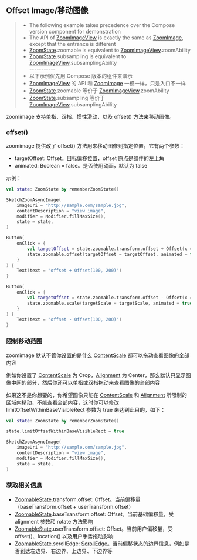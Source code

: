 ## Offset Image/移动图像

> * The following example takes precedence over the Compose version component for demonstration
> * The API of [ZoomImageView] is exactly the same as [ZoomImage], except that the entrance is
    different
> * [ZoomState].zoomable is equivalent to [ZoomImageView].zoomAbility
> * [ZoomState].subsampling is equivalent to [ZoomImageView].subsamplingAbility
    <br>-----------</br>
> * 以下示例优先用 Compose 版本的组件来演示
> * [ZoomImageView] 的 API 和 [ZoomImage] 一模一样，只是入口不一样
> * [ZoomState].zoomable 等价于 [ZoomImageView].zoomAbility
> * [ZoomState].subsampling 等价于 [ZoomImageView].subsamplingAbility

zoomimage 支持单指、双指、惯性滑动，以及 offset() 方法来移动图像。

### offset()

zoomimage 提供改了 offset() 方法用来移动图像到指定位置，它有两个参数：

* targetOffset: Offset。目标偏移位置，offset 原点是组件的左上角
* animated: Boolean = false。是否使用动画，默认为 false

示例：

```kotlin
val state: ZoomState by rememberZoomState()

SketchZoomAsyncImage(
    imageUri = "http://sample.com/sample.jpg",
    contentDescription = "view image",
    modifier = Modifier.fillMaxSize(),
    state = state,
)

Button(
    onClick = {
        val targetOffset = state.zoomable.transform.offset + Offset(x = 100, y = 200)
        state.zoomable.offset(targetOffset = targetOffset, animated = true)
    }
) {
    Text(text = "offset + Offset(100, 200)")
}

Button(
    onClick = {
        val targetOffset = state.zoomable.transform.offset - Offset(x = 100, y = 200)
        state.zoomable.scale(targetScale = targetScale, animated = true)
    }
) {
    Text(text = "offset - Offset(100, 200)")
}
```

### 限制移动范围

zoomimage 默认不管你设置的是什么 [ContentScale] 都可以拖动查看图像的全部内容

例如你设置了 [ContentScale] 为 Crop，[Alignment] 为 Center，那么默认只显示图像中间的部分，然后你还可以单指或双指拖动来查看图像的全部内容

如果这不是你想要的，你希望图像只能在 [ContentScale] 和 [Alignment] 所限制的区域内移动，不能查看全部内容，这时你可以修改
limitOffsetWithinBaseVisibleRect 参数为 true 来达到此目的，如下：

```kotlin
val state: ZoomState by rememberZoomState()

state.limitOffsetWithinBaseVisibleRect = true

SketchZoomAsyncImage(
    imageUri = "http://sample.com/sample.jpg",
    contentDescription = "view image",
    modifier = Modifier.fillMaxSize(),
    state = state,
)
```

### 获取相关信息

* [ZoomableState].transform.offset: Offset。当前偏移量（baseTransform.offset + userTransform.offset）
* [ZoomableState].baseTransform.offset: Offset。当前基础偏移量，受 alignment 参数和 rotate 方法影响
* [ZoomableState].userTransform.offset: Offset。当前用户偏移量，受 offset()、location() 以及用户手势拖动影响
* [ZoomableState].scrollEdge: [ScrollEdge]。当前偏移状态的边界信息，例如是否到达左边界、右边界、上边界、下边界等

[ZoomImageView]: ../../zoomimage-view/src/main/java/com/github/panpf/zoomimage/ZoomImageView.kt

[ZoomImage]: ../../zoomimage-compose/src/main/java/com/github/panpf/zoomimage/ZoomImage.kt

[ZoomState]: ../../zoomimage-compose/src/main/java/com/github/panpf/zoomimage/compose/ZoomState.kt

[ContentScale]: https://developer.android.com/reference/kotlin/androidx/compose/ui/layout/ContentScale

[Alignment]: https://developer.android.com/reference/kotlin/androidx/compose/ui/Alignment

[ZoomableState]: ../../zoomimage-compose/src/main/java/com/github/panpf/zoomimage/compose/zoom/ZoomableState.kt

[ScrollEdge]: ../../zoomimage-core/src/main/java/com/github/panpf/zoomimage/ScrollEdge.kt